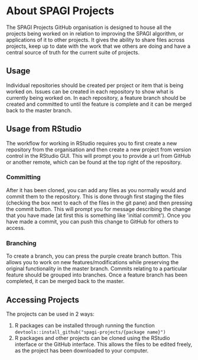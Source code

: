 # About SPAGI Projects

The SPAGI Projects GitHub organisation is designed to house all the projects being worked on in relation to improving the SPAGI algorithm, or applications of it to other projects. It gives the ability to share files across projects, keep up to date with the work that we others are doing and have a central source of truth for the current suite of projects.

## Usage

Individual repositories should be created per project or item that is being worked on. Issues can be created in each repository to show what is currently being worked on. In each repository, a feature branch should be created and committed to until the feature is complete and it can be merged back to the master branch.

## Usage from RStudio

The workflow for working in RStudio requires you to first create a new repository from the organisation and then create a new project from version control in the RStudio GUI. This will prompt you to provide a url from GitHub or another remote, which can be found at the top right of the repository. 

### Committing

After it has been cloned, you can add any files as you normally would and commit them to the repository. This is done through first staging the files (checking the box next to each of the files in the git pane) and then pressing the commit button. This will prompt you for message describing the change that you have made (at first this is something like 'initial commit'). Once you have made a commit, you can push this change to GitHub for others to access. 

### Branching

To create a branch, you can press the purple create branch button. This allows you to work on new features/modifications while preserving the original functionality in the master branch. Commits relating to a particular feature should be grouped into branches. Once a feature branch has been completed, it can be merged back to the master. 

## Accessing Projects

The projects can be used in 2 ways:

1. R packages can be installed through running the function `devtools::install_github("spagi-projects/{package name}")`
2. R packages and other projects can be cloned using the RStudio interface or the GitHub interface. This allows the files to be edited freely, as the project has been downloaded to your computer. 
